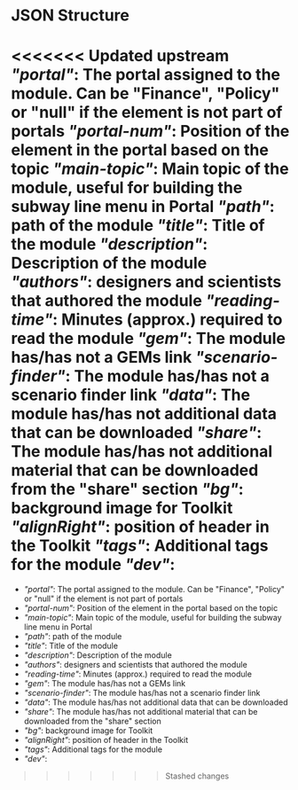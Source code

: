 # JSON Structure

<<<<<<< Updated upstream
*"portal"*: The portal assigned to the module. Can be "Finance", "Policy" or "null" if the element is not part of portals
*"portal-num"*: Position of the element in the portal based on the topic
*"main-topic"*: Main topic of the module, useful for building the subway line menu in Portal
*"path"*: path of the module
*"title"*: Title of the module
*"description"*: Description of the module
*"authors"*: designers and scientists that authored the module
*"reading-time"*: Minutes (approx.) required to read the module
*"gem"*: The module has/has not a GEMs link
*"scenario-finder"*: The module has/has not a scenario finder link
*"data"*: The module has/has not additional data that can be downloaded
*"share"*: The module has/has not additional material that can be downloaded from the "share" section
*"bg"*: background image for Toolkit
*"alignRight"*: position of header in the Toolkit
*"tags"*: Additional tags for the module
*"dev"*:
=======
- *"portal"*: The portal assigned to the module. Can be "Finance", "Policy" or "null" if the element is not part of portals
- *"portal-num"*: Position of the element in the portal based on the topic
- *"main-topic"*: Main topic of the module, useful for building the subway line menu in Portal
- *"path"*: path of the module
- *"title"*: Title of the module
- *"description"*: Description of the module
- *"authors"*: designers and scientists that authored the module
- *"reading-time"*: Minutes (approx.) required to read the module
- *"gem"*: The module has/has not a GEMs link
- *"scenario-finder"*: The module has/has not a scenario finder link
- *"data"*: The module has/has not additional data that can be downloaded
- *"share"*: The module has/has not additional material that can be downloaded from the "share" section
- *"bg"*: background image for Toolkit
- *"alignRight"*: position of header in the Toolkit
- *"tags"*: Additional tags for the module
- *"dev"*:
>>>>>>> Stashed changes
